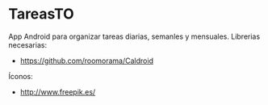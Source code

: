 # TareasTO
App Android para organizar tareas diarias, semanles y mensuales.
Librerias necesarias:
- https://github.com/roomorama/Caldroid

Íconos:
- http://www.freepik.es/
